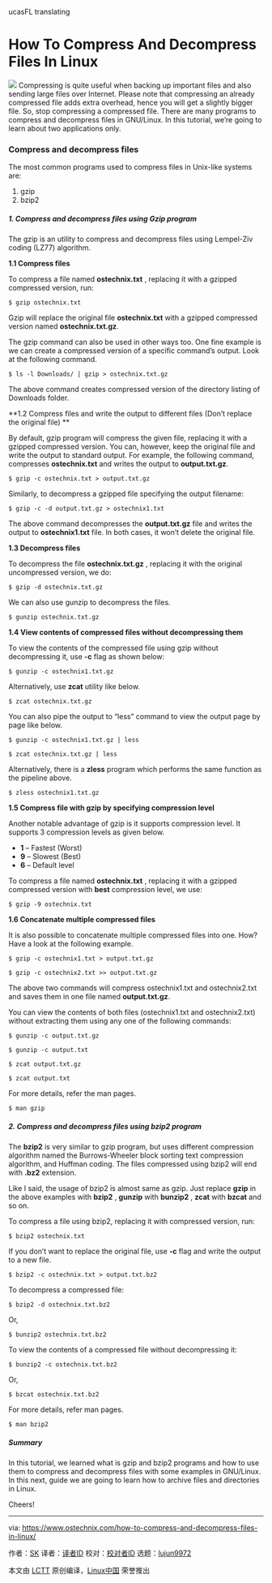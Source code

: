 ucasFL translating

How To Compress And Decompress Files In Linux
======

![](https://www.ostechnix.com/wp-content/uploads/2018/03/compress-720x340.jpg)
Compressing is quite useful when backing up important files and also sending large files over Internet. Please note that compressing an already compressed file adds extra overhead, hence you will get a slightly bigger file. So, stop compressing a compressed file. There are many programs to compress and decompress files in GNU/Linux. In this tutorial, we’re going to learn about two applications only.

### Compress and decompress files

The most common programs used to compress files in Unix-like systems are:

  1. gzip
  2. bzip2



##### 1\. Compress and decompress files using Gzip program

The gzip is an utility to compress and decompress files using Lempel-Ziv coding (LZ77) algorithm.

**1.1 Compress files**

To compress a file named **ostechnix.txt** , replacing it with a gzipped compressed version, run:
```
$ gzip ostechnix.txt

```

Gzip will replace the original file **ostechnix.txt** with a gzipped compressed version named **ostechnix.txt.gz**.

The gzip command can also be used in other ways too. One fine example is we can create a compressed version of a specific command’s output. Look at the following command.
```
$ ls -l Downloads/ | gzip > ostechnix.txt.gz

```

The above command creates compressed version of the directory listing of Downloads folder.

**1.2 Compress files and write the output to different files (Don’t replace the original file)
**

By default, gzip program will compress the given file, replacing it with a gzipped compressed version. You can, however, keep the original file and write the output to standard output. For example, the following command, compresses **ostechnix.txt** and writes the output to **output.txt.gz**.
```
$ gzip -c ostechnix.txt > output.txt.gz

```

Similarly, to decompress a gzipped file specifying the output filename:
```
$ gzip -c -d output.txt.gz > ostechnix1.txt

```

The above command decompresses the **output.txt.gz** file and writes the output to **ostechnix1.txt** file. In both cases, it won’t delete the original file.

**1.3 Decompress files**

To decompress the file **ostechnix.txt.gz** , replacing it with the original uncompressed version, we do:
```
$ gzip -d ostechnix.txt.gz

```

We can also use gunzip to decompress the files.
```
$ gunzip ostechnix.txt.gz

```

**1.4 View contents of compressed files without decompressing them**

To view the contents of the compressed file using gzip without decompressing it, use **-c** flag as shown below:
```
$ gunzip -c ostechnix1.txt.gz

```

Alternatively, use **zcat** utility like below.
```
$ zcat ostechnix.txt.gz

```

You can also pipe the output to “less” command to view the output page by page like below.
```
$ gunzip -c ostechnix1.txt.gz | less

$ zcat ostechnix.txt.gz | less

```

Alternatively, there is a **zless** program which performs the same function as the pipeline above.
```
$ zless ostechnix1.txt.gz

```

**1.5 Compress file with gzip by specifying compression level**

Another notable advantage of gzip is it supports compression level. It supports 3 compression levels as given below.

  * **1** – Fastest (Worst)
  * **9** – Slowest (Best)
  * **6** – Default level



To compress a file named **ostechnix.txt** , replacing it with a gzipped compressed version with **best** compression level, we use:
```
$ gzip -9 ostechnix.txt

```

**1.6 Concatenate multiple compressed files**

It is also possible to concatenate multiple compressed files into one. How? Have a look at the following example.
```
$ gzip -c ostechnix1.txt > output.txt.gz

$ gzip -c ostechnix2.txt >> output.txt.gz

```

The above two commands will compress ostechnix1.txt and ostechnix2.txt and saves them in one file named **output.txt.gz**.

You can view the contents of both files (ostechnix1.txt and ostechnix2.txt) without extracting them using any one of the following commands:
```
$ gunzip -c output.txt.gz

$ gunzip -c output.txt

$ zcat output.txt.gz

$ zcat output.txt

```

For more details, refer the man pages.
```
$ man gzip

```

##### 2\. Compress and decompress files using bzip2 program

The **bzip2** is very similar to gzip program, but uses different compression algorithm named the Burrows-Wheeler block sorting text compression algorithm, and Huffman coding. The files compressed using bzip2 will end with **.bz2** extension.

Like I said, the usage of bzip2 is almost same as gzip. Just replace **gzip** in the above examples with **bzip2** , **gunzip** with **bunzip2** , **zcat** with **bzcat** and so on.

To compress a file using bzip2, replacing it with compressed version, run:
```
$ bzip2 ostechnix.txt

```

If you don’t want to replace the original file, use **-c** flag and write the output to a new file.
```
$ bzip2 -c ostechnix.txt > output.txt.bz2

```

To decompress a compressed file:
```
$ bzip2 -d ostechnix.txt.bz2

```

Or,
```
$ bunzip2 ostechnix.txt.bz2

```

To view the contents of a compressed file without decompressing it:
```
$ bunzip2 -c ostechnix.txt.bz2

```

Or,
```
$ bzcat ostechnix.txt.bz2

```

For more details, refer man pages.
```
$ man bzip2

```

##### Summary

In this tutorial, we learned what is gzip and bzip2 programs and how to use them to compress and decompress files with some examples in GNU/Linux. In this next, guide we are going to learn how to archive files and directories in Linux.

Cheers!



--------------------------------------------------------------------------------

via: https://www.ostechnix.com/how-to-compress-and-decompress-files-in-linux/

作者：[SK][a]
译者：[译者ID](https://github.com/译者ID)
校对：[校对者ID](https://github.com/校对者ID)
选题：[lujun9972](https://github.com/lujun9972)

本文由 [LCTT](https://github.com/LCTT/TranslateProject) 原创编译，[Linux中国](https://linux.cn/) 荣誉推出

[a]:https://www.ostechnix.com/author/sk/
